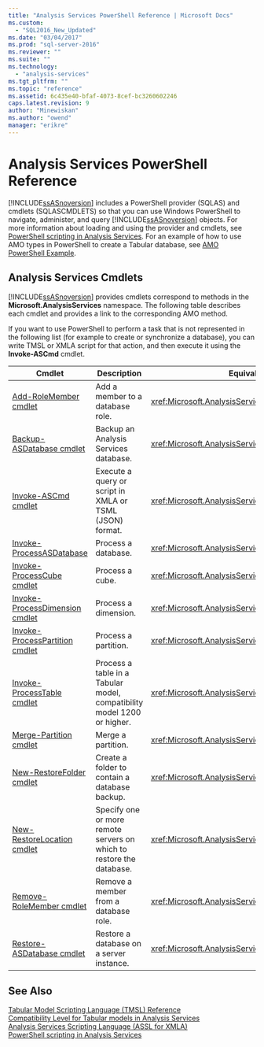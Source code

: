 ```yaml
---
title: "Analysis Services PowerShell Reference | Microsoft Docs"
ms.custom: 
  - "SQL2016_New_Updated"
ms.date: "03/04/2017"
ms.prod: "sql-server-2016"
ms.reviewer: ""
ms.suite: ""
ms.technology: 
  - "analysis-services"
ms.tgt_pltfrm: ""
ms.topic: "reference"
ms.assetid: 6c435e40-bfaf-4073-8cef-bc3260602246
caps.latest.revision: 9
author: "Minewiskan"
ms.author: "owend"
manager: "erikre"
---
```

# Analysis Services PowerShell Reference
  [!INCLUDE[ssASnoversion](../../includes/ssasnoversion-md.md)] includes a PowerShell provider (SQLAS) and cmdlets (SQLASCMDLETS) so that you can use Windows PowerShell to navigate, administer, and query [!INCLUDE[ssASnoversion](../../includes/ssasnoversion-md.md)] objects. For more information about loading and using the provider and cmdlets, see [PowerShell scripting in Analysis Services](../../analysis-services/instances/powershell-scripting-in-analysis-services.md). For an example of how to use AMO types in PowerShell to create a Tabular database, see [AMO PowerShell Example](../../analysis-services/powershell/amo-powershell-example.md).  
  
##  <a name="bkmk_cmdlets"></a> Analysis Services Cmdlets  
 [!INCLUDE[ssASnoversion](../../includes/ssasnoversion-md.md)] provides cmdlets correspond to methods in the **Microsoft.AnalysisServices** namespace. The following table describes each cmdlet and provides a link to the corresponding AMO method.  
  
 If you want to use PowerShell to perform a task that is not represented in the following list (for example to create or synchronize a database), you can write TMSL or XMLA script for that action, and then execute it using the **Invoke-ASCmd** cmdlet.  
  
|Cmdlet|Description|Equivalent AMO Methods|  
|------------|-----------------|----------------------------|  
|[Add-RoleMember cmdlet](../../analysis-services/powershell/add-rolemember-cmdlet.md)|Add a member to a database role.|<xref:Microsoft.AnalysisServices.RoleMemberCollection.Add%2A>|  
|[Backup-ASDatabase cmdlet](../../analysis-services/powershell/backup-asdatabase-cmdlet.md)|Backup an Analysis Services database.|<xref:Microsoft.AnalysisServices.Database.Backup%2A>|  
|[Invoke-ASCmd cmdlet](../../analysis-services/powershell/invoke-ascmd-cmdlet.md)|Execute a query or script in XMLA or TSML (JSON) format.|<xref:Microsoft.AnalysisServices.Core.Server.Execute%2A>|  
|[Invoke-ProcessASDatabase](../../analysis-services/powershell/invoke-processasdatabase.md)|Process a database.|<xref:Microsoft.AnalysisServices.IProcessable.Process%2A>|  
|[Invoke-ProcessCube cmdlet](../../analysis-services/powershell/invoke-processcube-cmdlet.md)|Process a cube.|<xref:Microsoft.AnalysisServices.IProcessable.Process%2A>|  
|[Invoke-ProcessDimension cmdlet](../../analysis-services/powershell/invoke-processdimension-cmdlet.md)|Process a dimension.|<xref:Microsoft.AnalysisServices.IProcessable.Process%2A>|  
|[Invoke-ProcessPartition cmdlet](../../analysis-services/powershell/invoke-processpartition-cmdlet.md)|Process a partition.|<xref:Microsoft.AnalysisServices.IProcessable.Process%2A>|  
|[Invoke-ProcessTable cmdlet](../../analysis-services/powershell/invoke-processtable-cmdlet.md)|Process a table in a Tabular model, compatibility model 1200 or higher.|<xref:Microsoft.AnalysisServices.IProcessable.Process%2A>|  
|[Merge-Partition cmdlet](../../analysis-services/powershell/merge-partition-cmdlet.md)|Merge a partition.|<xref:Microsoft.AnalysisServices.Partition.Merge%2A>|  
|[New-RestoreFolder cmdlet](../../analysis-services/powershell/new-restorefolder-cmdlet.md)|Create a folder to contain a database backup.|<xref:Microsoft.AnalysisServices.RestoreFolder>|  
|[New-RestoreLocation cmdlet](../../analysis-services/powershell/new-restorelocation-cmdlet.md)|Specify one or more remote servers on which to restore the database.|<xref:Microsoft.AnalysisServices.RestoreLocation>|  
|[Remove-RoleMember cmdlet](../../analysis-services/powershell/remove-rolemember-cmdlet.md)|Remove a member from a database role.|<xref:Microsoft.AnalysisServices.RoleMemberCollection.Remove%2A>|  
|[Restore-ASDatabase cmdlet](../../analysis-services/powershell/restore-asdatabase-cmdlet.md)|Restore a database on a server instance.|<xref:Microsoft.AnalysisServices.Core.Server.Restore%2A>|  
  
## See Also  
 [Tabular Model Scripting Language &#40;TMSL&#41; Reference](../../analysis-services/tabular-model-scripting-language-tmsl-reference.md)   
 [Compatibility Level for Tabular models in Analysis Services](../../analysis-services/tabular-models/compatibility-level-for-tabular-models-in-analysis-services.md)   
 [Analysis Services Scripting Language &#40;ASSL for XMLA&#41;](../../analysis-services/scripting/analysis-services-scripting-language-assl-for-xmla.md)   
 [PowerShell scripting in Analysis Services](../../analysis-services/instances/powershell-scripting-in-analysis-services.md)  
  
  